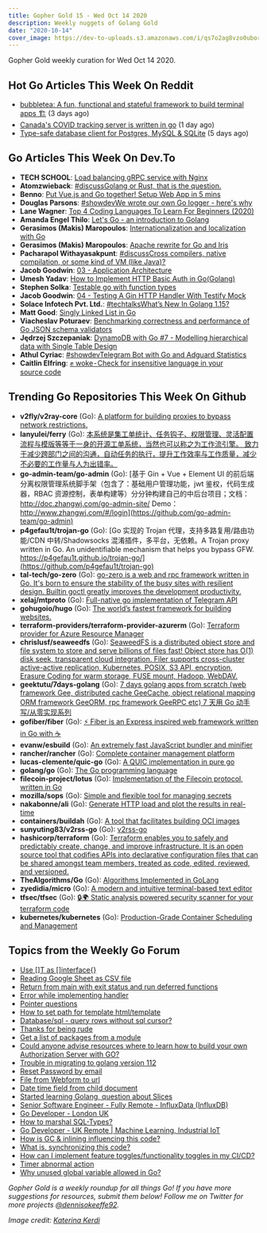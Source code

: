 ```yaml
---
title: Gopher Gold 15 - Wed Oct 14 2020
description: Weekly nuggets of Golang Gold
date: "2020-10-14"
cover_image: https://dev-to-uploads.s3.amazonaws.com/i/qs7o2ag8vzo0uborgc7v.png
---
```


Gopher Gold weekly curation for Wed Oct 14 2020.



## Hot Go Articles This Week On Reddit

- [bubbletea: A fun, functional and stateful framework to build terminal apps 🏗](https://www.reddit.com/r/golang/comments/j8rk2i/bubbletea_a_fun_functional_and_stateful_framework/) (3 days ago)
- [Canada's COVID tracking server is written in go](https://www.reddit.com/r/golang/comments/j9s1gy/canadas_covid_tracking_server_is_written_in_go/) (1 day ago)
- [Type-safe database client for Postgres, MySQL & SQLite](https://www.reddit.com/r/golang/comments/j7fs49/typesafe_database_client_for_postgres_mysql_sqlite/) (5 days ago)



## Go Articles This Week On Dev.To

- **TECH SCHOOL**: [Load balancing gRPC service with Nginx](https://dev.to/techschoolguru/load-balancing-grpc-service-with-nginx-3fio)
- **Atomzwieback**: [#discussGolang or Rust, that is the question.](https://dev.to/atomzwieback/golang-or-rust-that-is-the-question-57ep)
- **Benno**: [Put Vue.js and Go together! Setup Web App in 5 mins](https://dev.to/blueworrybear/put-vue-js-and-go-together-setup-web-app-in-5-mins-5h90)
- **Douglas Parsons**: [#showdevWe wrote our own Go logger - here's why](https://dev.to/dglsparsons/go-s-logging-libraries-are-all-too-complicated-we-wrote-our-own-here-s-why-1lo8)
- **Lane Wagner**: [Top 4 Coding Languages To Learn For Beginners (2020)](https://dev.to/wagslane/top-4-coding-languages-to-learn-for-beginners-2020-27ek)
- **Amanda Engel Thilo**: [Let's Go - an introduction to Golang](https://dev.to/itminds/let-s-go-an-introduction-to-golang-41pf)
- **Gerasimos (Makis) Maropoulos**: [Internationalization and localization with Go](https://dev.to/kataras/internationalization-and-localization-with-go-3b56)
- **Gerasimos (Makis) Maropoulos**: [Apache rewrite for Go and Iris](https://dev.to/kataras/apache-rewrite-for-go-and-iris-2j86)
- **Pacharapol Withayasakpunt**: [#discussCross compilers, native compilation, or some kind of VM (like Java)?](https://dev.to/patarapolw/cross-compilers-native-compilation-or-some-kind-of-vm-like-java-3l65)
- **Jacob Goodwin**: [03 - Application Architecture](https://dev.to/jacobsngoodwin/03-application-architecture-5jk)
- **Umesh Yadav**: [How to Implement HTTP Basic Auth in Go(Golang)](https://dev.to/umesh/how-to-implement-http-basic-auth-in-go-golang-43ac)
- **Stephen Solka**: [Testable go with function types](https://dev.to/trashhalo/testable-go-with-function-types-h99)
- **Jacob Goodwin**: [04 - Testing A Gin HTTP Handler With Testify Mock](https://dev.to/jacobsngoodwin/04-testing-first-gin-http-handler-9m0)
- **Solace Infotech Pvt. Ltd.**: [#techtalksWhat’s New In Golang 1.15?](https://dev.to/ltdsolace/what-s-new-in-golang-1-15-530l)
- **Matt Good**: [Singly Linked List in Go](https://dev.to/mattgood/singly-linked-list-in-go-3fgp)
- **Viacheslav Poturaev**: [Benchmarking correctness and performance of Go JSON schema validators](https://dev.to/vearutop/benchmarking-correctness-and-performance-of-go-json-schema-validators-3247)
- **Jędrzej Szczepaniak**: [DynamoDB with Go #7 - Modelling hierarchical data with Single Table Design](https://dev.to/jbszczepaniak/dynamodb-with-go-7-modelling-hierarchical-data-with-single-table-design-5510)
- **Athul Cyriac**: [#showdevTelegram Bot with Go and Adguard Statistics](https://dev.to/athulcajay/telegram-bot-with-adguard-data-3pp7)
- **Caitlin Elfring**: [✊ woke - Check for insensitive language in your source code](https://dev.to/caitlinelfring/woke-check-for-insensitive-language-in-your-source-code-2301)



## Trending Go Repositories This Week On Github

- **v2fly/v2ray-core** (Go): [A platform for building proxies to bypass network restrictions.](https://github.com/v2fly/v2ray-core)
- **lanyulei/ferry** (Go): [本系统是集工单统计、任务钩子、权限管理、灵活配置流程与模版等等于一身的开源工单系统，当然也可以称之为工作流引擎。 致力于减少跨部门之间的沟通，自动任务的执行，提升工作效率与工作质量，减少不必要的工作量与人为出错率。](https://github.com/lanyulei/ferry)
- **go-admin-team/go-admin** (Go): [基于 Gin + Vue + Element UI 的前后端分离权限管理系统脚手架（包含了：基础用户管理功能，jwt 鉴权，代码生成器，RBAC 资源控制，表单构建等）分分钟构建自己的中后台项目；文档：http://doc.zhangwj.com/go-admin-site/ Demo： http://www.zhangwj.com/#/login](https://github.com/go-admin-team/go-admin)
- **p4gefau1t/trojan-go** (Go): [Go 实现的 Trojan 代理，支持多路复用/路由功能/CDN 中转/Shadowsocks 混淆插件，多平台，无依赖。A Trojan proxy written in Go. An unidentifiable mechanism that helps you bypass GFW. https://p4gefau1t.github.io/trojan-go/](https://github.com/p4gefau1t/trojan-go)
- **tal-tech/go-zero** (Go): [go-zero is a web and rpc framework written in Go. It's born to ensure the stability of the busy sites with resilient design. Builtin goctl greatly improves the development productivity.](https://github.com/tal-tech/go-zero)
- **xelaj/mtproto** (Go): [Full-native go implementation of Telegram API](https://github.com/xelaj/mtproto)
- **gohugoio/hugo** (Go): [The world’s fastest framework for building websites.](https://github.com/gohugoio/hugo)
- **terraform-providers/terraform-provider-azurerm** (Go): [Terraform provider for Azure Resource Manager](https://github.com/terraform-providers/terraform-provider-azurerm)
- **chrislusf/seaweedfs** (Go): [SeaweedFS is a distributed object store and file system to store and serve billions of files fast! Object store has O(1) disk seek, transparent cloud integration. Filer supports cross-cluster active-active replication, Kubernetes, POSIX, S3 API, encryption, Erasure Coding for warm storage, FUSE mount, Hadoop, WebDAV.](https://github.com/chrislusf/seaweedfs)
- **geektutu/7days-golang** (Go): [7 days golang apps from scratch (web framework Gee, distributed cache GeeCache, object relational mapping ORM framework GeeORM, rpc framework GeeRPC etc) 7 天用 Go 动手写/从零实现系列](https://github.com/geektutu/7days-golang)
- **gofiber/fiber** (Go): [⚡️ Fiber is an Express inspired web framework written in Go with ☕️](https://github.com/gofiber/fiber)
- **evanw/esbuild** (Go): [An extremely fast JavaScript bundler and minifier](https://github.com/evanw/esbuild)
- **rancher/rancher** (Go): [Complete container management platform](https://github.com/rancher/rancher)
- **lucas-clemente/quic-go** (Go): [A QUIC implementation in pure go](https://github.com/lucas-clemente/quic-go)
- **golang/go** (Go): [The Go programming language](https://github.com/golang/go)
- **filecoin-project/lotus** (Go): [Implementation of the Filecoin protocol, written in Go](https://github.com/filecoin-project/lotus)
- **mozilla/sops** (Go): [Simple and flexible tool for managing secrets](https://github.com/mozilla/sops)
- **nakabonne/ali** (Go): [Generate HTTP load and plot the results in real-time](https://github.com/nakabonne/ali)
- **containers/buildah** (Go): [A tool that facilitates building OCI images](https://github.com/containers/buildah)
- **sunyuting83/v2rss-go** (Go): [v2rss-go](https://github.com/sunyuting83/v2rss-go)
- **hashicorp/terraform** (Go): [Terraform enables you to safely and predictably create, change, and improve infrastructure. It is an open source tool that codifies APIs into declarative configuration files that can be shared amongst team members, treated as code, edited, reviewed, and versioned.](https://github.com/hashicorp/terraform)
- **TheAlgorithms/Go** (Go): [Algorithms Implemented in GoLang](https://github.com/TheAlgorithms/Go)
- **zyedidia/micro** (Go): [A modern and intuitive terminal-based text editor](https://github.com/zyedidia/micro)
- **tfsec/tfsec** (Go): [🔒🌍 Static analysis powered security scanner for your terraform code](https://github.com/tfsec/tfsec)
- **kubernetes/kubernetes** (Go): [Production-Grade Container Scheduling and Management](https://github.com/kubernetes/kubernetes)



## Topics from the Weekly Go Forum

- [Use []T as []interface{}](https://forum.golangbridge.org/t/use-t-as-interface/20842)
- [Reading Google Sheet as CSV file](https://forum.golangbridge.org/t/reading-google-sheet-as-csv-file/20828)
- [Return from main with exit status and run deferred functions](https://forum.golangbridge.org/t/return-from-main-with-exit-status-and-run-deferred-functions/20841)
- [Error while implementing handler](https://forum.golangbridge.org/t/error-while-implementing-handler/20816)
- [Pointer questions](https://forum.golangbridge.org/t/pointer-questions/20835)
- [How to set path for template html/template](https://forum.golangbridge.org/t/how-to-set-path-for-template-html-template/20830)
- [Database/sql - query rows without sql cursor?](https://forum.golangbridge.org/t/database-sql-query-rows-without-sql-cursor/20819)
- [Thanks for being rude](https://forum.golangbridge.org/t/thanks-for-being-rude/20871)
- [Get a list of packages from a module](https://forum.golangbridge.org/t/get-a-list-of-packages-from-a-module/20846)
- [Could anyone advise resources where to learn how to build your own Authorization Server with GO?](https://forum.golangbridge.org/t/could-anyone-advise-resources-where-to-learn-how-to-build-your-own-authorization-server-with-go/20824)
- [Trouble in migrating to golang version 112](https://forum.golangbridge.org/t/trouble-in-migrating-to-golang-version-112/20866)
- [Reset Password by email](https://forum.golangbridge.org/t/reset-password-by-email/20833)
- [File from Webform to url](https://forum.golangbridge.org/t/file-from-webform-to-url/20829)
- [Date time field from child document](https://forum.golangbridge.org/t/date-time-field-from-child-document/20817)
- [Started learning Golang, question about Slices](https://forum.golangbridge.org/t/started-learning-golang-question-about-slices/20878)
- [Senior Software Engineer - Fully Remote - InfluxData (InfluxDB)](https://forum.golangbridge.org/t/senior-software-engineer-fully-remote-influxdata-influxdb/20868)
- [Go Developer - London UK](https://forum.golangbridge.org/t/go-developer-london-uk/20864)
- [How to marshal SQL-Types?](https://forum.golangbridge.org/t/how-to-marshal-sql-types/20859)
- [Go Developer - UK Remote | Machine Learning, Industrial IoT](https://forum.golangbridge.org/t/go-developer-uk-remote-machine-learning-industrial-iot/20876)
- [How is GC & inlining influencing this code?](https://forum.golangbridge.org/t/how-is-gc-inlining-influencing-this-code/20880)
- [What is. synchronizing this code?](https://forum.golangbridge.org/t/what-is-synchronizing-this-code/20881)
- [How can I implement feature toggles/functionality toggles in my CI/CD?](https://forum.golangbridge.org/t/how-can-i-implement-feature-toggles-functionality-toggles-in-my-ci-cd/20879)
- [Timer abnormal action](https://forum.golangbridge.org/t/timer-abnormal-action/20884)
- [Why unused global variable allowed in Go?](https://forum.golangbridge.org/t/why-unused-global-variable-allowed-in-go/20886)

_Gopher Gold is a weekly roundup for all things Go! If you have more suggestions for resources, submit them below! Follow me on Twitter for more projects [@dennisokeeffe92](https://twitter.com/dennisokeeffe92)._

_Image credit: [Katerina Kerdi](https://unsplash.com/@katekerdi)_
